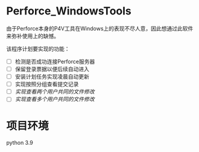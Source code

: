 # Perforce_WindowsTools
由于Perforce本身的P4V工具在Windows上的表现不尽人意，因此想通过此软件来弥补使用上的缺憾。

该程序计划要实现的功能：
- [ ] 检测是否成功连接Perforce服务器
- [ ] 保留登录票据以便后续自动进入
- [ ] 安装计划任务实现凌晨自动更新
- [ ] 实现按照分组查看提交记录
- [ ] *实现查看两个用户共同的文件修改*
- [ ] *实现查看多个用户共同的文件修改*

# 项目环境
python 3.9

